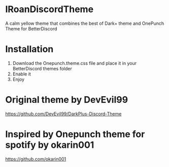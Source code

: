 # IRoanDiscordTheme
A calm yellow theme that combines the best of Dark+ theme and OnePunch Theme for BetterDiscord

# Installation
1. Download the Onepunch.theme.css file and place it in your BetterDiscord themes folder
2. Enable it
3. Enjoy

# Original theme by DevEvil99
https://github.com/DevEvil99/DarkPlus-Discord-Theme

# Inspired by Onepunch theme for spotify by okarin001
https://github.com/okarin001
